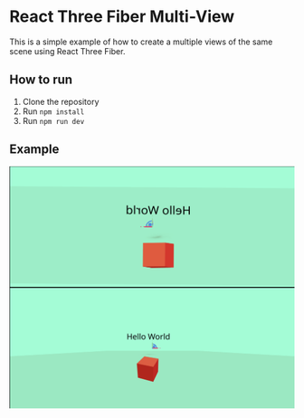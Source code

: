 # React Three Fiber Multi-View
This is a simple example of how to create a multiple views of the same scene using React Three Fiber.

## How to run
1. Clone the repository
2. Run `npm install`
3. Run `npm run dev`

## Example
![multi-view](/public/multi-view.png "react-three-fiber-multi-view")
